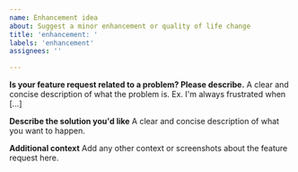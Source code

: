 ```yaml
---
name: Enhancement idea
about: Suggest a minor enhancement or quality of life change
title: 'enhancement: '
labels: 'enhancement'
assignees: ''

---
```


<!--- Follow the template below. Feature requests that do not follow the following template will be closed. -->
<!--- Also, please note that Intersect is designed as a base or platform to design 2d mmorpgs, niche features, or features that we feel won't apply to most games will not be considered. -->

**Is your feature request related to a problem? Please describe.**
A clear and concise description of what the problem is. Ex. I'm always frustrated when [...]

**Describe the solution you'd like**
A clear and concise description of what you want to happen.

**Additional context**
Add any other context or screenshots about the feature request here.
